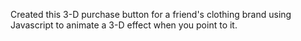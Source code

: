 Created this 3-D purchase button for a friend's clothing brand using Javascript to animate a 3-D effect when you point to it.
